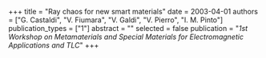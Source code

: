 +++
title = "Ray chaos for new smart materials"
date = 2003-04-01
authors = ["G. Castaldi", "V. Fiumara", "V. Galdi", "V. Pierro", "I. M. Pinto"]
publication_types = ["1"]
abstract = ""
selected = false
publication = "*1st Workshop on Metamaterials and Special Materials for Electromagnetic Applications and TLC*"
+++

